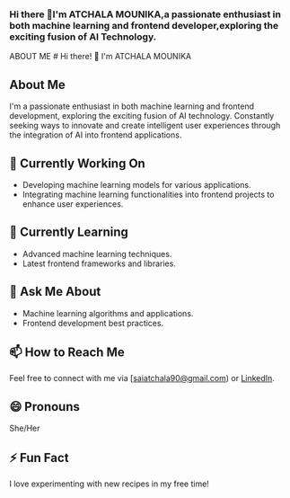 ### Hi there 👋I'm ATCHALA MOUNIKA,a passionate enthusiast in both machine learning and frontend developer,exploring the exciting fusion of AI Technology.

ABOUT ME
    # Hi there! 👋 I'm ATCHALA MOUNIKA

## About Me

I'm a passionate enthusiast in both machine learning and frontend development, exploring the exciting fusion of AI technology. Constantly seeking ways to innovate and create intelligent user experiences through the integration of AI into frontend applications.

## 🔭 Currently Working On

- Developing machine learning models for various applications.
- Integrating machine learning functionalities into frontend projects to enhance user experiences.

## 🌱 Currently Learning

- Advanced machine learning techniques.
- Latest frontend frameworks and libraries.

## 💬 Ask Me About

- Machine learning algorithms and applications.
- Frontend development best practices.

## 📫 How to Reach Me

Feel free to connect with me via [saiatchala90@gmail.com) or [LinkedIn](https://www.linkedin.com/in/mounika-atchala-3a02a5289?utm_source=share&utm_campaign=share_via&utm_content=profile&utm_medium=android_app).

## 😄 Pronouns

She/Her

## ⚡ Fun Fact

I love experimenting with new recipes in my free time!


<!--
**Mouni-atchala/Mouni-atchala** is a ✨ _special_ ✨ repository because its `README.md` (this file) appears on your GitHub profile.

Here are some ideas to get you started:

- 🔭 I’m currently working on ...
- 🌱 I’m currently learning ...
- 👯 I’m looking to collaborate on ...
- 🤔 I’m looking for help with ...
- 💬 Ask me about ...
- 📫 How to reach me: ...
- 😄 Pronouns: ...
- ⚡ Fun fact: ...
-->
